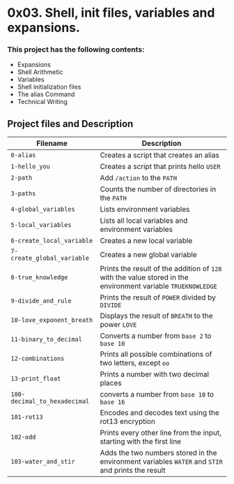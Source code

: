 # 0x03. Shell, init files, variables and expansions.

### This project has the following contents:

* Expansions
* Shell Arithmetic
* Variables
* Shell initialization files
* The alias Command
* Technical Writing


## Project files and Description

| Filename | Description |
| -------- | ----------- |
| `0-alias`   | Creates a script that creates an alias |
| `1-hello_you`   | Creates a script that prints hello `USER` |
| `2-path`   | Add `/action` to the `PATH` |
| `3-paths`   | Counts the number of directories in the `PATH` |
| `4-global_variables`   | Lists environment variables |
| `5-local_variables`   | Lists all local variables and environment variables |
| `6-create_local_variable`   | Creates a new local variable |
| `7-create_global_variable`   | Creates a new global variable |
| `8-true_knowledge`   | Prints the result of the addition of `128` with the value stored in the environment variable `TRUEKNOWLEDGE` |
| `9-divide_and_rule`   | Prints the result of `POWER` divided by `DIVIDE` |
| `10-love_exponent_breath`   | Displays the result of `BREATH` to the power `LOVE` |
| `11-binary_to_decimal`   | Converts a number from `base 2` to `base 10` |
| `12-combinations`   | Prints all possible combinations of two letters, except `oo` |
| `13-print_float`   |  Prints a number with two decimal places |
| `100-decimal_to_hexadecimal`   | converts a number from `base 10` to `base 16` |
| `101-rot13`   | Encodes and decodes text using the rot13 encryption |
| `102-odd`   | Prints every other line from the input, starting with the first line |
| `103-water_and_stir`   | Adds the two numbers stored in the environment variables `WATER` and `STIR` and prints the result |
